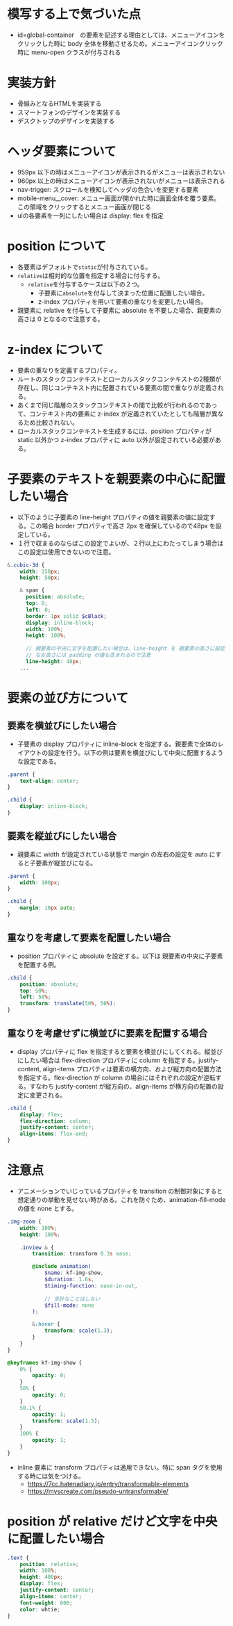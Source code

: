 # 模写する上で気づいた点
- id=global-container　の要素を記述する理由としては、メニューアイコンをクリックした時に body 全体を移動させるため。メニューアイコンクリック時に menu-open クラスが付与される

# 実装方針
- 骨組みとなるHTMLを実装する
- スマートフォンのデザインを実装する
- デスクトップのデザインを実装する

# ヘッダ要素について
- 959px 以下の時はメニューアイコンが表示されるがメニューは表示されない
- 960px 以上の時はメニューアイコンが表示されないがメニューは表示される
- nav-trigger: スクロールを検知してヘッダの色合いを変更する要素
- mobile-menu__cover: メニュー画面が開かれた時に画面全体を覆う要素。この領域をクリックするとメニュー画面が閉じる
- ulの各要素を一列にしたい場合は display: flex を指定


# position について
- 各要素はデフォルトで`static`が付与されている。
- `relative`は相対的な位置を指定する場合に付与する。
  - `relative`を付与するケースは以下の２つ。
    - 子要素に`absolute`を付与して決まった位置に配置したい場合。
    - z-index プロパティを用いて要素の重なりを変更したい場合。
- 親要素に relative を付与して子要素に absolute を不要した場合、親要素の高さは 0 となるので注意する。

# z-index について
- 要素の重なりを定義するプロパティ。
- ルートのスタックコンテキストとローカルスタックコンテキストの2種類が存在し、同じコンテキスト内に配置されている要素の間で重なりが定義される。
- あくまで同じ階層のスタックコンテキストの間で比較が行われるのであって、コンテキスト内の要素に z-index が定義されていたとしても階層が異なるため比較されない。
- ローカルスタックコンテキストを生成するには、position プロパティが static 以外かつ z-index プロパティに auto 以外が設定されている必要がある。

# 子要素のテキストを親要素の中心に配置したい場合
- 以下のように子要素の line-height プロパティの値を親要素の値に設定する。この場合 border プロパティで高さ 2px を確保しているので48px を設定している。
- １行で収まるのならばこの設定でよいが、２行以上にわたってしまう場合はこの設定は使用できないので注意。

```scss
&.cubic-3d {
    width: 150px;
    height: 50px;

    & span {
      position: absolute;
      top: 0;
      left: 0;
      border: 1px solid $cBlack;
      display: inline-block;
      width: 100%;
      height: 100%;
      
      // 親要素の中央に文字を配置したい場合は、line-height を 親要素の高さに設定する。
      // なお高さには padding の値も含まれるので注意
      line-height: 48px;
    ...
```

# 要素の並び方について
## 要素を横並びにしたい場合

- 子要素の display プロパティに inline-block を指定する。親要素で全体のレイアウトの設定を行う。以下の例は要素を横並びにして中央に配置するような設定である。
```scss
.parent {
    text-align: center;
}

.child {
    display: inline-block;
}
```

## 要素を縦並びにしたい場合
- 親要素に width が設定されている状態で margin の左右の設定を auto にすると子要素が縦並びになる。
```scss
.parent {
    width: 100px;
}

.child {
    margin: 10px auto;
}
```

## 重なりを考慮して要素を配置したい場合
- position プロパティに absolute を設定する。以下は 親要素の中央に子要素を配置する例。

```scss
.child {
    position: absolute;
    top: 50%;
    left: 50%;
    transform: translate(50%, 50%);
}
```

## 重なりを考慮せずに横並びに要素を配置する場合

- display プロパティに flex を指定すると要素を横並びにしてくれる。縦並びにしたい場合は flex-direction プロパティに column を指定する。justify-content, align-items プロパティは要素の横方向、および縦方向の配置方法を指定する。flex-direction が column の場合にはそれぞれの設定が逆転する。すなわち justify-content が縦方向の、align-items が横方向の配置の設定に変更される。
```scss
.child {
    display: flex;
    flex-direction: column;
    justify-content: center;
    align-items: flex-end;
}
```

# 注意点

- アニメーションでいじっているプロパティを transition の制御対象にすると想定通りの挙動を見せない時がある。これを防ぐため、animation-fill-mode の値を none とする。

```scss
.img-zoom {
    width: 100%;
    height: 100%;
    
    .inview & {
        transition: transform 0.3s ease;

        @include animation(
            $name: kf-img-show,
            $duration: 1.6s,
            $timing-function: ease-in-out,
            
            // 余計なことはしない
            $fill-mode: none
        );

        &:hover {
            transform: scale(1.3);
        }
    }
}

@keyframes kf-img-show {
    0% {
        opacity: 0;
    }
    50% {
        opacity: 0;
    }
    50.1% {
        opacity: 1;
        transform: scale(1.5);
    }
    100% {
        opacity: 1;
    }
}
```

- inline 要素に transform プロパティは適用できない。特に span タグを使用する時には気をつける。
  - https://7cc.hatenadiary.jp/entry/transformable-elements
  - https://myscreate.com/pseudo-untransformable/

# position が relative だけど文字を中央に配置したい場合

```scss
.text {
    position: relative;
    width: 100%;
    height: 400px;
    display: flex;
    justify-content: center;
    align-items: center;
    font-weight: 600;
    color: whtie;
}
```